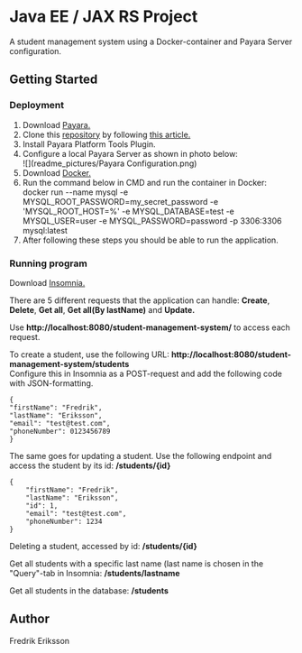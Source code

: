 # Java EE / JAX RS Project

A student management system using a Docker-container and Payara Server configuration.

## Getting Started

### Deployment

1. Download [Payara.](https://www.payara.fish/downloads)
2. Clone this [repository](https://github.com/ErikssonF/student-management-system-1)
by following [this article.](https://docs.github.com/en/repositories/creating-and-managing-repositories/cloning-a-repository)
3. Install Payara Platform Tools Plugin.
4. Configure a local Payara Server as shown in photo below: <br/>
![](readme_pictures/Payara Configuration.png)
5. Download [Docker.](https://www.docker.com/products/docker-desktop)
6. Run the command below in CMD and run the container in Docker: <br/>
docker run --name mysql -e MYSQL_ROOT_PASSWORD=my_secret_password -e
   'MYSQL_ROOT_HOST=%' -e MYSQL_DATABASE=test -e MYSQL_USER=user -e
   MYSQL_PASSWORD=password -p 3306:3306 mysql:latest
7. After following these steps you should be able to run the application.

### Running program

Download [Insomnia.](https://insomnia.rest/download)

There are 5 different requests that the application can handle: **Create**, **Delete**, **Get all**, **Get all(By lastName)** and **Update.**

Use **http://localhost:8080/student-management-system/<endpoint>** to access each request.

To create a student, use the following URL: **http://localhost:8080/student-management-system/students**
<br/>
Configure this in Insomnia as a POST-request and add the following code with JSON-formatting.<br/>
```
{
"firstName": "Fredrik", 
"lastName": "Eriksson",
"email": "test@test.com",
"phoneNumber": 0123456789
}
```
The same goes for updating a student. Use the following endpoint and access the student by its id: **/students/{id}**
```
{
	"firstName": "Fredrik",
	"lastName": "Eriksson",
	"id": 1,
	"email": "test@test.com",
	"phoneNumber": 1234
}
```
Deleting a student, accessed by id: **/students/{id}**

Get all students with a specific last name (last name is chosen in the "Query"-tab in Insomnia: **/students/lastname**

Get all students in the database: **/students**
## Author

Fredrik Eriksson